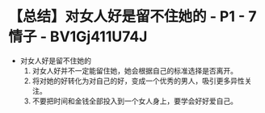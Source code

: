 # 【总结】对女人好是留不住她的 - P1 - 7情子 - BV1Gj411U74J

-   对女人好是留不住她的
    1.  对女人好并不一定能留住她，她会根据自己的标准选择是否离开。
    2.  将对她的好转化为对自己的好，变成一个优秀的男人，吸引更多异性关注。
    3.  不要把时间和金钱全部投入到一个女人身上，要学会好好爱自己。